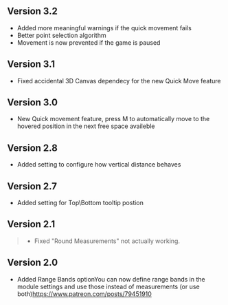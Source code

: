## Version 3.2
- Added more meaningful warnings if the quick movement fails
- Better point selection algorithm
- Movement is now prevented if the game is paused

## Version 3.1
- Fixed accidental 3D Canvas dependecy for the new Quick Move feature

## Version 3.0
- New Quick movement feature, press M to automatically move to the hovered position in the next free space availeble

## Version 2.8
- Added setting to configure how vertical distance behaves

## Version 2.7
- Added setting for Top\Bottom tooltip postion

## Version 2.1
> - Fixed "Round Measurements" not actually working.

## Version 2.0
- Added Range Bands optionYou can now define range bands in the module settings and use those instead of measurements (or use both)https://www.patreon.com/posts/79451910

